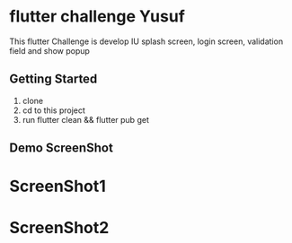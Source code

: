 # flutter challenge Yusuf

This flutter Challenge is develop IU splash screen, login screen, validation field and show popup

## Getting Started

1. clone
2. cd to this project
3. run flutter clean && flutter pub get

## Demo ScreenShot

# ScreenShot1

# ScreenShot2
